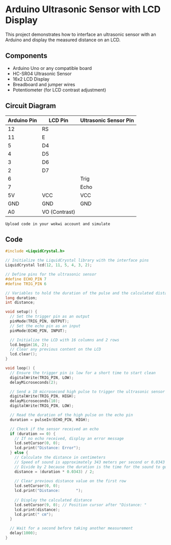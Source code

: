 # Arduino Ultrasonic Sensor with LCD Display

This project demonstrates how to interface an ultrasonic sensor with an Arduino and display the measured distance on an LCD.

## Components

- Arduino Uno or any compatible board
- HC-SR04 Ultrasonic Sensor
- 16x2 LCD Display
- Breadboard and jumper wires
- Potentiometer (for LCD contrast adjustment)

## Circuit Diagram

| Arduino Pin | LCD Pin       | Ultrasonic Sensor Pin |
|-------------|---------------|-----------------------|
| 12          | RS            |                       |
| 11          | E             |                       |
| 5           | D4            |                       |
| 4           | D5            |                       |
| 3           | D6            |                       |
| 2           | D7            |                       |
| 6           |               | Trig                  |
| 7           |               | Echo                  |
| 5V          | VCC           | VCC                   |
| GND         | GND           | GND                   |
| A0          | VO (Contrast) |                       |


`Upload code in your wokwi account and simulate`

## Code

```cpp
#include <LiquidCrystal.h>

// Initialize the LiquidCrystal library with the interface pins
LiquidCrystal lcd(12, 11, 5, 4, 3, 2);

// Define pins for the ultrasonic sensor
#define ECHO_PIN 7
#define TRIG_PIN 6

// Variables to hold the duration of the pulse and the calculated distance
long duration;
int distance;

void setup() {
  // Set the trigger pin as an output
  pinMode(TRIG_PIN, OUTPUT);
  // Set the echo pin as an input
  pinMode(ECHO_PIN, INPUT);

  // Initialize the LCD with 16 columns and 2 rows
  lcd.begin(16, 2);
  // Clear any previous content on the LCD
  lcd.clear();
}

void loop() {
  // Ensure the trigger pin is low for a short time to start clean
  digitalWrite(TRIG_PIN, LOW);
  delayMicroseconds(2);

  // Send a 10 microsecond high pulse to trigger the ultrasonic sensor
  digitalWrite(TRIG_PIN, HIGH);
  delayMicroseconds(10);
  digitalWrite(TRIG_PIN, LOW);

  // Read the duration of the high pulse on the echo pin
  duration = pulseIn(ECHO_PIN, HIGH);

  // Check if the sensor received an echo
  if (duration == 0) {
    // If no echo received, display an error message
    lcd.setCursor(0, 0);
    lcd.print("Distance: Error");
  } else {
    // Calculate the distance in centimeters
    // Speed of sound is approximately 343 meters per second or 0.0343 cm per microsecond
    // Divide by 2 because the duration is the time for the sound to go to the object and back
    distance = (duration * 0.0343) / 2;
    
    // Clear previous distance value on the first row
    lcd.setCursor(0, 0);
    lcd.print("Distance:       ");
    
    // Display the calculated distance
    lcd.setCursor(9, 0); // Position cursor after "Distance: "
    lcd.print(distance);
    lcd.print(" cm");
  }

  // Wait for a second before taking another measurement
  delay(1000);
}

